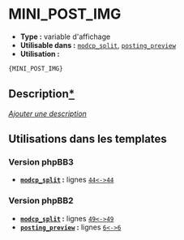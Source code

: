 # MINI_POST_IMG
* __Type :__ variable d'affichage
* __Utilisable dans :__ [`modcp_split`](../tpl/modcp_split.md#readme), [`posting_preview`](../tpl/posting_preview.md#readme)
* __Utilisation :__

```html
{MINI_POST_IMG}
```

## Description[*](https://fa-tvars.appspot.com/var/MINI_POST_IMG)
[*Ajouter une description*](https://fa-tvars.appspot.com/var/MINI_POST_IMG)

## Utilisations dans les templates

### Version phpBB3
* __[`modcp_split`](../tpl/modcp_split.md#readme) :__ lignes [`44`](../src/prosilver/modcp_split.tpl#L44)[`<->`](../src/prosilver/modcp_split.tpl#L44-L44)[`44`](../src/prosilver/modcp_split.tpl#L44)

### Version phpBB2
* __[`modcp_split`](../tpl/modcp_split.md#readme) :__ lignes [`49`](../src/subsilver/modcp_split.tpl#L49)[`<->`](../src/subsilver/modcp_split.tpl#L49-L49)[`49`](../src/subsilver/modcp_split.tpl#L49)
* __[`posting_preview`](../tpl/posting_preview.md#readme) :__ lignes [`6`](../src/subsilver/posting_preview.tpl#L6)[`<->`](../src/subsilver/posting_preview.tpl#L6-L6)[`6`](../src/subsilver/posting_preview.tpl#L6)

